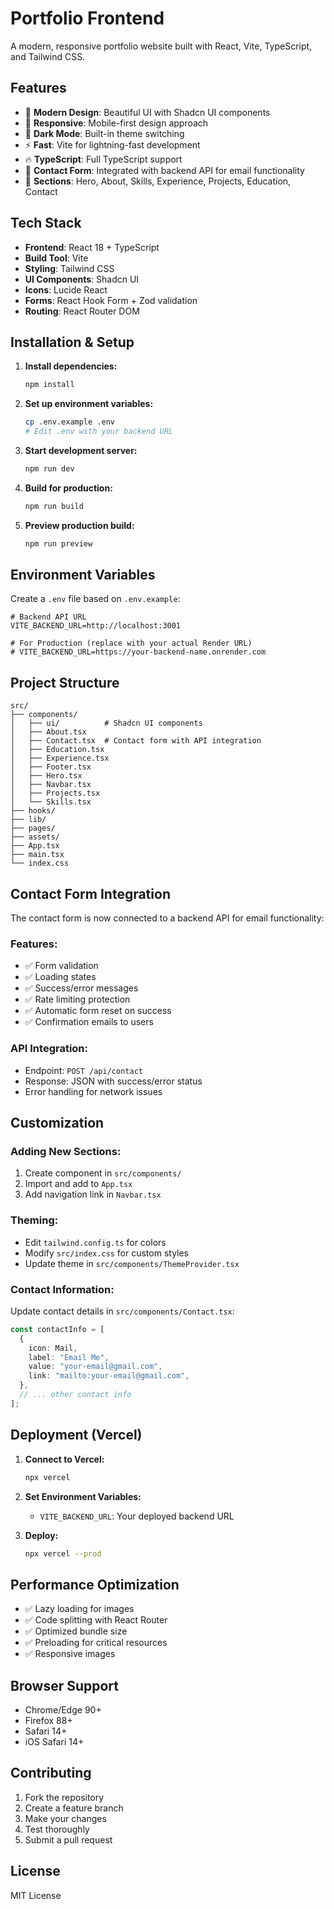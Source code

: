 # Portfolio Frontend

A modern, responsive portfolio website built with React, Vite, TypeScript, and Tailwind CSS.

## Features

- 🎨 **Modern Design**: Beautiful UI with Shadcn UI components
- 📱 **Responsive**: Mobile-first design approach
- 🌙 **Dark Mode**: Built-in theme switching
- ⚡ **Fast**: Vite for lightning-fast development
- 🔥 **TypeScript**: Full TypeScript support
- 📧 **Contact Form**: Integrated with backend API for email functionality
- 🎯 **Sections**: Hero, About, Skills, Experience, Projects, Education, Contact

## Tech Stack

- **Frontend**: React 18 + TypeScript
- **Build Tool**: Vite
- **Styling**: Tailwind CSS
- **UI Components**: Shadcn UI
- **Icons**: Lucide React
- **Forms**: React Hook Form + Zod validation
- **Routing**: React Router DOM

## Installation & Setup

1. **Install dependencies:**
   ```bash
   npm install
   ```

2. **Set up environment variables:**
   ```bash
   cp .env.example .env
   # Edit .env with your backend URL
   ```

3. **Start development server:**
   ```bash
   npm run dev
   ```

4. **Build for production:**
   ```bash
   npm run build
   ```

5. **Preview production build:**
   ```bash
   npm run preview
   ```

## Environment Variables

Create a `.env` file based on `.env.example`:

```env
# Backend API URL
VITE_BACKEND_URL=http://localhost:3001

# For Production (replace with your actual Render URL)
# VITE_BACKEND_URL=https://your-backend-name.onrender.com
```

## Project Structure

```
src/
├── components/
│   ├── ui/          # Shadcn UI components
│   ├── About.tsx
│   ├── Contact.tsx  # Contact form with API integration
│   ├── Education.tsx
│   ├── Experience.tsx
│   ├── Footer.tsx
│   ├── Hero.tsx
│   ├── Navbar.tsx
│   ├── Projects.tsx
│   └── Skills.tsx
├── hooks/
├── lib/
├── pages/
├── assets/
├── App.tsx
├── main.tsx
└── index.css
```

## Contact Form Integration

The contact form is now connected to a backend API for email functionality:

### Features:
- ✅ Form validation
- ✅ Loading states
- ✅ Success/error messages
- ✅ Rate limiting protection
- ✅ Automatic form reset on success
- ✅ Confirmation emails to users

### API Integration:
- Endpoint: `POST /api/contact`
- Response: JSON with success/error status
- Error handling for network issues

## Customization

### Adding New Sections:
1. Create component in `src/components/`
2. Import and add to `App.tsx`
3. Add navigation link in `Navbar.tsx`

### Theming:
- Edit `tailwind.config.ts` for colors
- Modify `src/index.css` for custom styles
- Update theme in `src/components/ThemeProvider.tsx`

### Contact Information:
Update contact details in `src/components/Contact.tsx`:

```typescript
const contactInfo = [
  {
    icon: Mail,
    label: "Email Me",
    value: "your-email@gmail.com",
    link: "mailto:your-email@gmail.com",
  },
  // ... other contact info
];
```

## Deployment (Vercel)

1. **Connect to Vercel:**
   ```bash
   npx vercel
   ```

2. **Set Environment Variables:**
   - `VITE_BACKEND_URL`: Your deployed backend URL

3. **Deploy:**
   ```bash
   npx vercel --prod
   ```

## Performance Optimization

- ✅ Lazy loading for images
- ✅ Code splitting with React Router
- ✅ Optimized bundle size
- ✅ Preloading for critical resources
- ✅ Responsive images

## Browser Support

- Chrome/Edge 90+
- Firefox 88+
- Safari 14+
- iOS Safari 14+

## Contributing

1. Fork the repository
2. Create a feature branch
3. Make your changes
4. Test thoroughly
5. Submit a pull request

## License

MIT License